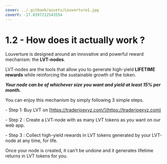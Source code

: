 ```yaml
---
cover: ../.gitbook/assets/Louverture1.jpg
coverY: -17.8397212543554
---
```


# 1.2 - How does it actually work ?

Louverture is designed around an innovative and powerful reward mechanism: the **LVT-nodes**.

LVT-nodes are the tools that allow you to generate high-yield **LIFETIME rewards** while reinforcing the sustainable growth of the token.

_**Your node can be of whichever size you want and yield at least 15% per month.**_

You can enjoy this mechanism by simply following 3 simple steps.

​- Step 1: Buy LVT on [https://traderjoexyz.com/](https://traderjoexyz.com)

​- Step 2 : Create a LVT-node with as many LVT tokens as you want on our web app.

​- Step 3 : Collect high-yield rewards in LVT tokens generated by your LVT-node at any time, for life.

Once your node is created, it can’t be undone and it generates lifetime returns in LVT tokens for you.
